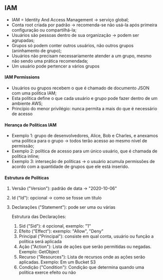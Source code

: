 ## IAM

- IAM = Identity And Access Management -> serviço global;
- Conta root criada por padrão -> recomenda-se não usá-la após primeira configuração ou compartilhá-la;
- Usuários são pessoas dentro de sua organização -> podem ser agrupadas;
- Grupos só podem conter outros usuários, não outros grupos (aninhamento de grupo);
- Usuários não precisam necessariamente atender a um grupo, mesmo não sendo uma prática recomendada;
- Um usuário pode pertencer a vários grupos

#### IAM Permissions

- Usuários ou grupos recebem o que é chamado de documento JSON com uma política IAM;
- Esta política define o que cada usuário e grupo pode fazer dentro de um ambiente AWS;
- Princípio do menor privilégio: nunca permita a mais do que é necessário de acesso

#### Herança de Políticas IAM

- Exemplo 1: grupo de desenvolvedores, Alice, Bob e Charles, e anexamos uma política para o grupo -> todos terão acesso ao mesmo nível de permissão;
- Exemplo 2: política de acesso para um único usuário, que é chamada de política inline;
- Exemplo 3: interseção de políticas -> o usuário acumula permissões de acordo com a quantidade de grupos que ele está inserido.

#### Estrutura de Políticas 

1. Versão ("Version"): padrão de data -> "2020-10-06"
2. Id ("Id"): opcional -> como se fosse um título
3. Declarações ("Statement"): pode ser uma ou várias
  
   Estrutura das Declarações:
   1. Sid ("Sid"): é opcional, exemplo: "1"
   2. Efeito ("Effect"): exemplo: "Allow", "Deny"
   3. Principal ("Principal"): consiste em qual conta, usuário ou função a política será aplicada
   4. Ação ("Action"): Lista de ações que serão permitidas ou negadas. Exemplo: GetObject
   5. Recurso ("Resources"): Lista de recursos onde as ações serão aplicadas. Exemplo: Em um Bucket S3
   6. Condição ("Condition"): Condição que determina quando uma política exerce efeito ou não
